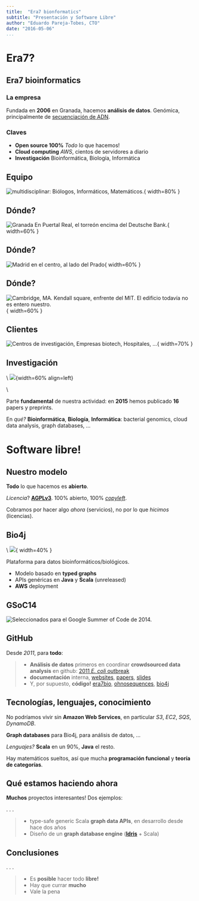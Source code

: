 ```yaml
---
title:  "Era7 bionformatics"
subtitle: "Presentación y Software Libre"
author: "Eduardo Pareja-Tobes, CTO"
date: "2016-05-06"
...
```


# Era7?

## Era7 bioinformatics

### La empresa

Fundada en **2006** en Granada, hacemos **análisis de datos**. Genómica, principalmente de  [secuenciación de ADN](https://en.wikipedia.org/wiki/DNA_sequencing).

### Claves

- **Open source 100%** *Todo* lo que hacemos!
- **Cloud computing** *AWS*, cientos de servidores a diario
- **Investigación** Bioinformática, Biología, Informática

## Equipo

![**multidisciplinar**: Biólogos, Informáticos, Matemáticos.](images/equipo.jpg){ width=80% }

## Dónde?

![**Granada** En Puertal Real, el torreón encima del Deutsche Bank.](images/granada.jpg){ width=60% }

## Dónde?

![**Madrid** en el centro, al lado del Prado](images/madrid.png){ width=60% }

## Dónde?

![**Cambridge, MA**. Kendall square, enfrente del MIT. El edificio *todavía* no es entero nuestro.](images/boston.jpg){ width=60% }

## Clientes

![Centros de investigación, Empresas biotech, Hospitales, ...](images/clients.jpg){ width=70% }

## Investigación

\ ![](images/ohnosequences.png){width=60% align=left}

\  



Parte **fundamental** de nuestra actividad: en **2015** hemos publicado **16** papers y preprints.

En *qué?* **Bioinformática**, **Biología**, **Informática**: bacterial genomics, cloud data analysis, graph databases, ...

# Software libre!

## Nuestro modelo

**Todo** lo que hacemos es **abierto**.

*Licencia*? **[AGPLv3](https://tldrlegal.com/license/gnu-affero-general-public-license-v3-%28agpl-3.0%29)**. 100% abierto, 100% *[copyleft](https://es.wikipedia.org/wiki/Copyleft)*.

Cobramos por hacer algo *ahora* (servicios), no por lo que *hicimos* (licencias).

## Bio4j

\ ![](images/bio4j.png){ width=40% }

Plataforma para datos bioinformáticos/biológicos.

- Modelo basado en **typed graphs**
- APIs genéricas en **Java** y **Scala** (unreleased)
- **AWS** deployment

## GSoC14

![Seleccionados para el *Google Summer of Code* de 2014.](images/bio4jGsoc.png)

## GitHub

Desde *2011*, para **todo**:

> - **Análisis de datos** primeros en coordinar **crowdsourced data analysis** en github: [2011 *E. coli* outbreak](https://github.com/ehec-outbreak-crowdsourced/BGI-data-analysis)
> - **documentación** interna, [websites](https://github.com/bio4j/bio4j.github.com), [papers](https://github.com/ohnosequences/mg7/tree/master/docs/mg7-preprint), [slides](https://github.com/ohnosequences/open-source-at-era7)
> - Y, por supuesto, **código!** [era7bio](https://github.com/era7bio), [ohnosequences](https://github.com/ohnosequences), [bio4j](https://github.com/bio4j)

## Tecnologías, lenguajes, conocimiento

No podríamos vivir sin **Amazon Web Services**, en particular *S3*, *EC2*, *SQS*, *DynamoDB*.

**Graph databases** para Bio4j, para análisis de datos, ...

*Lenguajes?* **Scala** en un 90%, **Java** el resto.

Hay matemáticos sueltos, así que mucha **programación funcional** y **teoría de categorías**.

## Qué estamos haciendo ahora

**Muchos** proyectos interesantes! Dos ejemplos:

. . .

> - type-safe generic Scala **graph data APIs**, en desarrollo desde hace dos años
> - Diseño de un **graph database engine** ([**Idris**](http://www.idris-lang.org/) + Scala)

## Conclusiones

. . .

> - Es **posible** hacer todo **libre!**
> - Hay que currar **mucho**
> - Vale la pena


<!--



----


# Qué hacemos

## Análisis de datos

Muchos datos de [secuenciación de ADN](https://en.wikipedia.org/wiki/DNA_sequencing).

## Investigación



## Bio4j


Plataforma para datos biológicos basada en bases de datos de grafos.

![](images/gsoc14.png)

# Cómo?

## Abierto

- **Todo** lo que hacemos es **abierto**
- *Licencia*? **[AGPLv3](https://tldrlegal.com/license/gnu-affero-general-public-license-v3-%28agpl-3.0%29)**.
- *NO* licencia dual

----

### Github



----

### AWS

Nuestras propias librerías

### Tecnologías

En producción

- EC2: Titan, DynamoDB

En producción

- Scala, Java

-->
